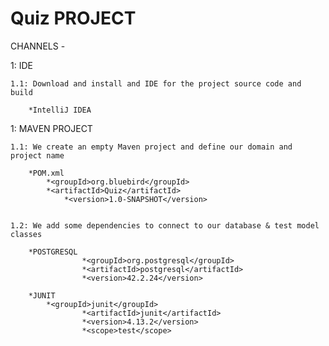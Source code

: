# Quiz PROJECT

CHANNELS - 


1: IDE

	1.1: Download and install and IDE for the project source code and build

		*IntelliJ IDEA


1: MAVEN PROJECT
	
	1.1: We create an empty Maven project and define our domain and project name

		*POM.xml 
			*<groupId>org.bluebird</groupId>
   			*<artifactId>Quiz</artifactId>
    			*<version>1.0-SNAPSHOT</version>


	1.2: We add some dependencies to connect to our database & test model classes

		*POSTGRESQL
            		*<groupId>org.postgresql</groupId>
            		*<artifactId>postgresql</artifactId>
            		*<version>42.2.24</version>
		
		*JUNIT
			*<groupId>junit</groupId>
            		*<artifactId>junit</artifactId>
            		*<version>4.13.2</version>
            		*<scope>test</scope>












